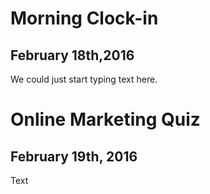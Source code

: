 # Morning Clock-in
## February 18th,2016
<p>We could just start typing text here.</p>

# Online Marketing Quiz
## February 19th, 2016
<p>Text</p>

